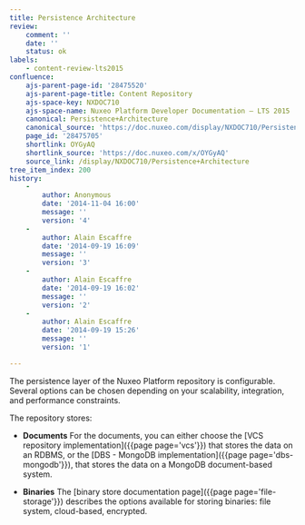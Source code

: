 ```yaml
---
title: Persistence Architecture
review:
    comment: ''
    date: ''
    status: ok
labels:
    - content-review-lts2015
confluence:
    ajs-parent-page-id: '28475520'
    ajs-parent-page-title: Content Repository
    ajs-space-key: NXDOC710
    ajs-space-name: Nuxeo Platform Developer Documentation — LTS 2015
    canonical: Persistence+Architecture
    canonical_source: 'https://doc.nuxeo.com/display/NXDOC710/Persistence+Architecture'
    page_id: '28475705'
    shortlink: OYGyAQ
    shortlink_source: 'https://doc.nuxeo.com/x/OYGyAQ'
    source_link: /display/NXDOC710/Persistence+Architecture
tree_item_index: 200
history:
    -
        author: Anonymous
        date: '2014-11-04 16:00'
        message: ''
        version: '4'
    -
        author: Alain Escaffre
        date: '2014-09-19 16:09'
        message: ''
        version: '3'
    -
        author: Alain Escaffre
        date: '2014-09-19 16:02'
        message: ''
        version: '2'
    -
        author: Alain Escaffre
        date: '2014-09-19 15:26'
        message: ''
        version: '1'

---
```

The persistence layer of the Nuxeo Platform repository is configurable. Several options can be chosen depending on your scalability, integration, and performance constraints.

The repository stores:

*   **Documents**
    For the documents, you can either choose the [VCS repository implementation]({{page page='vcs'}}) that stores the data on an RDBMS, or the [DBS - MongoDB implementation]({{page page='dbs-mongodb'}}), that stores the data on a MongoDB document-based system.

*   **Binaries**
    The [binary store documentation page]({{page page='file-storage'}}) describes the options available for storing binaries: file system, cloud-based, encrypted.
